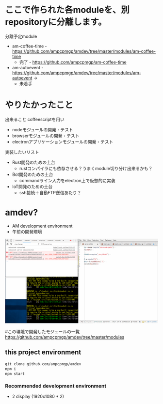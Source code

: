 # ここで作られた各moduleを、別repositoryに分離します。
分離予定module
* am-coffee-time - https://github.com/ampcpmgp/amdev/tree/master/modules/am-coffee-time
  * 完了 - https://github.com/ampcpmgp/am-coffee-time
* am-autoevent - https://github.com/ampcpmgp/amdev/tree/master/modules/am-autoevent ->
  * 未着手

# やりたかったこと

出来ること
coffeescriptを用い
* nodeモジュールの開発・テスト
* browserモジュールの開発・テスト
* electronアプリケーションモジュールの開発・テスト

実装したいリスト
* Rust開発のための土台
  * rustコンパイラにも依存させる？うまくmodule切り分け出来るかも？
* Bot開発のための土台
  * commandライン入力をelectron上で仮想的に実装
* IoT開発のための土台
  * ssh接続＋自動FTP送信あたり？


# amdev?
* AM development environment
* 午前の開発環境

![](img/Animation.gif)

#この環境で開発したモジュールの一覧
https://github.com/ampcpmgp/amdev/tree/master/modules


## this project environment
```
git clone github.com/ampcpmgp/amdev
npm i
npm start
```

### Recommended development environment
* 2 display (1920x1080 * 2)
